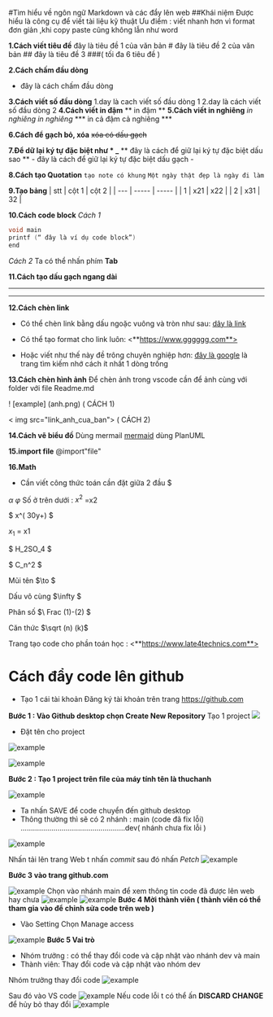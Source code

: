 #Tìm hiểu về ngôn ngữ Markdown và các đẩy lên web
##Khái niệm 
Được hiểu là công cụ để viết tài liệu kỹ thuật 
Ưu điểm : viết nhanh hơn vì format đơn giản ,khi copy paste cũng không lẫn như word 
 
**1.Cách viết tiêu đề**
đây là tiêu đề 1 của văn bản #
đây là tiêu đề 2 của văn bản ##
đây là tiêu đề 3 ###( tối đa 6 tiêu đề ) 

**2.Cách chấm đầu dòng**  
- đây là cách chấm đầu dòng 

**3.Cách viết số đầu dòng** 
1.day là cach viết số đầu dòng 1
2.day là cách viết số đầu dòng 2
**4.Cách viết in đậm**
** in đậm ** 
**5.Cách viết in nghiêng** 
*in nghiêng*
_in nghiêng_
*** in cả đậm cả nghiêng ***

**6.Cách để  gạch bỏ, xóa** 
~~xóa có dấu gạch~~

**7.Để dữ lại ký tự đặc biệt như * _**
\*\* đây là cách để giữ lại ký tự đặc biệt dấu sao  \*\*
\- đây là cách để giữ lại ký tự đặc biệt dấu gạch \-

**8.Cách tạo Quotation**
` tạo note có khung `
` Một ngày thật đẹp là ngày đi làm `

**9.Tạo bảng** 
| stt | cột 1 | cột 2 |
| --- | ----- | ----- |
| 1   | x21   | x22   |
| 2   | x31   | 32    |

**10.Cách code block** 
_Cách 1_
```c         
void main 
printf (“ đây là ví dụ code block”)          
end 
``` 
*Cách 2* 
Ta có thể nhấn phím **Tab**                          

**11.Cách tạo dấu gạch ngang dài** 
____
*** 
**12.Cách chèn link**

- Có thể chèn link bằng dấu ngoặc vuông và tròn như sau:
[ dây là link ](https://www.gggggg.com)

- Có thể tạo format cho link luôn: 
 <**https://www.gggggg.com**>

- Hoặc viết như thế này đề trông chuyên nghiệp hơn: 
[đây là google][1] là trang tìm kiếm nhớ cách ít nhất 1 dòng trống 

[1]:<https://www.gggggg.coccscs>

**13.Cách chèn hình ảnh** 
Để chèn ảnh trong vscode cần để ảnh cùng với folder với file Readme.md

! [example] (anh.png)   ( CÁCH 1)

< img src="link_anh_cua_ban"> ( CÁCH 2) 

**14.Cách vẽ biểu đồ** 
Dùng mermail 
[ mermaid](ttps:///gggg.com ) 
dùng PlanUML

**15.import file** 
@import"file"

**16.Math**

- Cần viết công thức toán cần đặt giữa 2 đầu \$ 

$\alpha$ 
$\varphi$
Số ở trên dưới : 
$x^2$    =x2

$ x^( 30y+) $

$x_1$  = x1

$ H_2SO_4 $

$ C_n^2 $  

Mũi tên $\to $ 

Dấu vô cùng  $\infty $ 

Phân số  $\ Frac (1)-(2) $ 

Căn thức $\sqrt (n) (k)$ 

Trang tạo code cho phần toán học : <**https://www.late4technics.com**>


# Cách đẩy code lên github 
- Tạo 1 cái tài khoản 
Đăng ký tài khoản trên trang  https://github.com  

 **Bước 1 : Vào Github desktop chọn Create New Repository**
Tạo 1 project 
<img src="C:\Users\Acer\OneDrive\InstallAnywhere\Tài liệu\GitHub\thuc-tap-suncloud\GITHUB\Screenshot_1.png">

- Đặt tên cho project 

![example](/ANH/Screenshot_1.png)

![example](Screenshot_3.png)

**Bước 2 : Tạo 1 project trên file của máy tính tên là thuchanh**

![example](Screenshot_4.png)

- Ta nhấn SAVE để code chuyển đến github desktop 
- Thông thường thì sẽ có 2 nhánh : main (code đã fix lỗi)
 ...................................................dev( nhánh chưa fix lỗi ) 

![example](Screenshot_5.png)

Nhấn tải lên trang Web 
t nhấn _commit_ sau đó nhấn _Petch_
![example](Screenshot_6.png)

**Bước 3 vào trang github.com**

![example](Screenshot_7.png)
Chọn vào nhánh main để xem thông tin code đã được lên web hay chưa 
![example](Screenshot_8.png)
![example](Screenshot_9.png)
**Bước 4 Mời thành viên ( thành viên có thể tham gia vào để chỉnh sửa code trên web )**

- Vào Setting  Chọn  Manage access

![example](Screenshot_10.png)
**Bước 5 Vai trò**

- Nhóm trưởng : có thể thay đổi code và cập nhật vào nhánh dev và main 
- Thành viên: Thay đổi code và cập nhật vào nhóm  dev 

 Nhóm trưởng thay đổi code
![example](Screenshot_11.png)

Sau đó vào VS code
![example](Screenshot_12.png)
Nếu code lỗi t có thể  ấn **DISCARD CHANGE**  để hủy bỏ thay đổi 
![example](.)